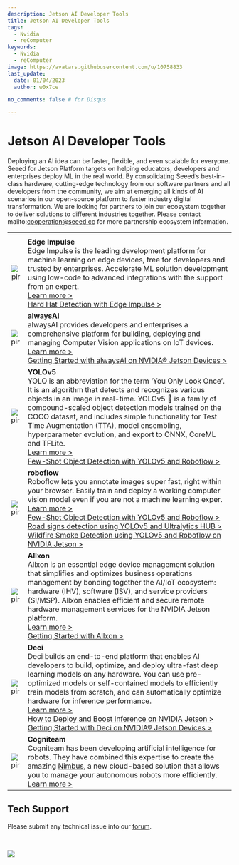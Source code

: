 ```yaml
---
description: Jetson AI Developer Tools
title: Jetson AI Developer Tools
tags:
  - Nvidia
  - reComputer
keywords:
  - Nvidia
  - reComputer
image: https://avatars.githubusercontent.com/u/10758833
last_update:
  date: 01/04/2023
  author: w0x7ce

no_comments: false # for Disqus

---
```


# Jetson AI Developer Tools

Deploying an AI idea can be faster, flexible, and even scalable for everyone. Seeed for Jetson Platform targets on helping educators, developers and enterprises deploy ML in the real world. By consolidating Seeed’s best-in-class hardware, cutting-edge technology from our software partners and all developers from the community, we aim at emerging all kinds of AI scenarios in our open-source platform to faster industry digital transformation. We are looking for partners to join our ecosystem together to deliver solutions to different industries together. Please contact mailto:cooperation@seeed.cc for more partnership ecosystem information.

<table align="center">
  <tbody><tr>
      <th align="center" />
      <th align="center" />
    </tr>
    <tr>
      <td align="center"><p style={{textAlign: 'center'}}><img src="https://files.seeedstudio.com/wiki/recomputerzhongwen/jetsonaitools.png" alt="pir" width={500} height="auto" /></p></td>
      <td align="left"><strong>Edge Impulse</strong><br />Edge Impulse is the leading development platform for machine learning on edge devices, free for developers and trusted by enterprises. Accelerate ML solution development using low-code to advanced integrations with the support from an expert.
        <br /><a href="https://www.edgeimpulse.com/">Learn more &gt;</a><br /><a href="https://wiki.seeedstudio.com/HardHat/">Hard Hat Detection with Edge Impulse &gt;</a></td>
    </tr>
    <tr>
      <td align="cent er"><p style={{textAlign: 'center'}}><img src="https://files.seeedstudio.com/wiki/recomputerzhongwen/jetsonaitools83.png" alt="pir" width={500} height="auto" /></p></td>
      <td align="left"><strong>alwaysAI</strong><br />alwaysAI provides developers and enterprises a comprehensive platform for building, deploying and managing Computer Vision applications on IoT devices.
        <br /><a href="https://alwaysai.co/">Learn more &gt;</a><br /><a href="https://wiki.seeedstudio.com/alwaysAI-Jetson-Getting-Started/">Getting Started with alwaysAI on NVIDIA® Jetson Devices &gt;</a></td>
    </tr>
    <tr>
      <td align="cent er"><p style={{textAlign: 'center'}}><img src="https://files.seeedstudio.com/wiki/recomputerzhongwen/jetsonaitools80.png" alt="pir" width={500} height="auto" /></p></td>
      <td align="left"><strong>YOLOv5</strong><br />YOLO is an abbreviation for the term ‘You Only Look Once’. It is an algorithm that detects and recognizes various objects in an image in real-time. YOLOv5 🚀 is a family of compound-scaled object detection models trained on the COCO dataset, and includes simple functionality for Test Time Augmentation (TTA), model ensembling, hyperparameter evolution, and export to ONNX, CoreML and TFLite.
        <br /><a href="https://ultralytics.com/yolov5">Learn more &gt;</a><br /><a href="https://wiki.seeedstudio.com/YOLOv5-Object-Detection-Jetson/">Few-Shot Object Detection with YOLOv5 and Roboflow &gt;</a></td>
    </tr>
    <tr>
      <td align="cent er"><p style={{textAlign: 'center'}}><img src="https://files.seeedstudio.com/wiki/recomputerzhongwen/jetsonaitools81.png" alt="pir" width={500} height="auto" /></p></td>
      <td align="left"><strong>roboflow</strong><br />Roboflow lets you annotate images super fast, right within your browser. Easily train and deploy a working computer vision model even if you are not a machine learning exper.
        <br /><a href="https://roboflow.com/">Learn more &gt;</a><br /><a href="https://wiki.seeedstudio.com/YOLOv5-Object-Detection-Jetson/">Few-Shot Object Detection with YOLOv5 and Roboflow &gt;</a><br /><a href="https://wiki.seeedstudio.com/YOLOv5-Road-Signs-Detection-Jetson/">Road signs detection using YOLOv5 and Ultralytics HUB &gt;</a><br /><a href="https://wiki.seeedstudio.com/YOLOv5-Roboflow-Wildfire-Smoke-Detection-Jetson/">Wildfire Smoke Detection using YOLOv5 and Roboflow on NVIDIA Jetson &gt;</a></td>
    </tr>
    <tr>
      <td align="cent er"><p style={{textAlign: 'center'}}><img src="https://files.seeedstudio.com/wiki/recomputerzhongwen/jetsonaitools4.png" alt="pir" width={500} height="auto" /></p></td>
      <td align="left"><strong>Allxon</strong><br />Allxon is an essential edge device management solution that simplifies and optimizes business operations management by bonding together the AI/IoT ecosystem: hardware (IHV), software (ISV), and service providers (SI/MSP). Allxon enables efficient and secure remote hardware management services for the NVIDIA Jetson platform.
        <br /><a href="https://www.allxon.com/">Learn more &gt;</a><br /><a href="https://wiki.seeedstudio.com/Allxon-Jetson-Getting-Started/">Getting Started with Allxon &gt;</a></td>
    </tr>
    <tr>
      <td align="cent er"><p style={{textAlign: 'center'}}><img src="https://files.seeedstudio.com/wiki/recomputerzhongwen/jetsonaitools82.png" alt="pir" width={500} height="auto" /></p></td>
      <td align="left"><strong>Deci</strong><br />Deci builds an end-to-end platform that enables AI developers to build, optimize, and deploy ultra-fast deep learning models on any hardware. You can use pre-optimized models or self-contained models to efficiently train models from scratch, and can automatically optimize hardware for inference performance.
        <br /><a href="https://deci.ai/">Learn more &gt;</a><br /><a href="https://deci.ai/resources/videos/engineering-best-practices-deep-learning-nvidia-jetson/">How to Deploy and Boost Inference on NVIDIA Jetson &gt;</a><br /><a href="https://wiki.seeedstudio.com/DeciAI-Getting-Started/">Getting Started with Deci on NVIDIA® Jetson Devices &gt;</a></td>
    </tr>
    <tr>
      <td align="cent er"><p style={{textAlign: 'center'}}><img src="https://files.seeedstudio.com/wiki/recomputerzhongwen/jetsonaitools86.png" alt="pir" width={500} height="auto" /></p></td>
      <td align="left"><strong>Cogniteam</strong><br />Cogniteam has been developing artificial intelligence for robots. They have combined this expertise to create the amazing <a href="https://www.cogniteam.com/nimbus">Nimbus</a>, a new cloud-based solution that allows you to manage your autonomous robots more efficiently.
        <br /><a href="https://www.cogniteam.com/">Learn more &gt;</a></td>
    </tr>
  </tbody></table>



## Tech Support
Please submit any technical issue into our [forum](https://forum.seeedstudio.com/). 
<div>
  <br /><p style={{textAlign: 'center'}}><a href="https://www.seeedstudio.com/act-4.html?utm_source=wiki&utm_medium=wikibanner&utm_campaign=newproducts" target="_blank"><img src="https://files.seeedstudio.com/wiki/Wiki_Banner/new_product.jpg" /></a></p>
</div>
